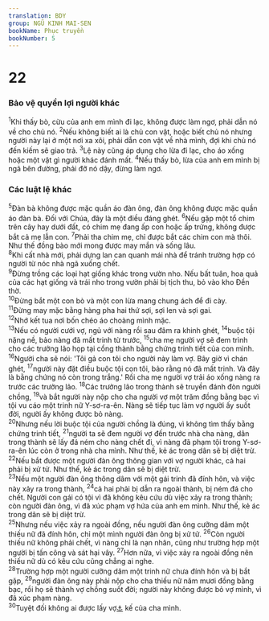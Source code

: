 ```yaml
---
translation: BDY
group: NGŨ KINH MAI-SEN
bookName: Phục truyền 
bookNumber: 5
---
```


<div class="title"><h1>22</h1><h3>Bảo vệ quyền lợi người khác</h3></div>
<span class="verse phu_22_1"><sup>1</sup>Khi thấy bò, cừu của anh em mình đi lạc, không được làm ngơ, phải dẫn nó về cho chủ nó. </span>
<span class="verse phu_22_2"><sup>2</sup>Nếu không biết ai là chủ con vật, hoặc biết chủ nó nhưng người này lại ở một nơi xa xôi, phải dẫn con vật về nhà mình, đợi khi chủ nó đến kiếm sẽ giao trả. </span>
<span class="verse phu_22_3"><sup>3</sup>Lệ này cũng áp dụng cho lừa đi lạc, cho áo xống hoặc một vật gì người khác đánh mất. </span>
<span class="verse phu_22_4"><sup>4</sup>Nếu thấy bò, lừa của anh em mình bị ngã bên đường, phải đỡ nó dậy, đừng làm ngơ.</span>
<div class="title"><h3>Các luật lệ khác</h3></div>
<span class="verse phu_22_5"><sup>5</sup>Đàn bà không được mặc quần áo đàn ông, đàn ông không được mặc quần áo đàn bà. Đối với Chúa, đây là một điều đáng ghét. </span>
<span class="verse phu_22_6"><sup>6</sup>Nếu gặp một tổ chim trên cây hay dưới đất, có chim mẹ đang ấp con hoặc ấp trứng, không được bắt cả mẹ lẫn con. </span>
<span class="verse phu_22_7"><sup>7</sup>Phải tha chim mẹ, chỉ được bắt các chim con mà thôi. Như thế đồng bào mới mong được may mắn và sống lâu.<br/></span>
<span class="verse phu_22_8"><sup>8</sup>Khi cất nhà mới, phải dựng lan can quanh mái nhà để tránh trường hợp có người từ nóc nhà ngã xuống chết.<br/></span>
<span class="verse phu_22_9"><sup>9</sup>Đừng trồng các loại hạt giống khác trong vườn nho. Nếu bất tuân, hoa quả của các hạt giống và trái nho trong vườn phải bị tịch thu, bỏ vào kho Đền thờ.<br/></span>
<span class="verse phu_22_10"><sup>10</sup>Đừng bắt một con bò và một con lừa mang chung ách để đi cày.<br/></span>
<span class="verse phu_22_11"><sup>11</sup>Đừng may mặc bằng hàng pha hai thứ sợi, sợi len và sợi gai.<br/></span>
<span class="verse phu_22_12"><sup>12</sup>Nhớ kết tua nơi bốn chéo áo choàng mình mặc.<br/></span>
<span class="verse phu_22_13"><sup>13</sup>Nếu có người cưới vợ, ngủ với nàng rồi sau đâm ra khinh ghét, </span>
<span class="verse phu_22_14"><sup>14</sup>buộc tội nặng nề, bảo nàng đã mất trinh từ trước, </span>
<span class="verse phu_22_15"><sup>15</sup>cha mẹ người vợ sẽ đem trình cho các trưởng lão họp tại cổng thành bằng chứng trinh tiết của con mình. </span>
<span class="verse phu_22_16"><sup>16</sup>Người cha sẽ nói: &#39;Tôi gả con tôi cho người này làm vợ. Bây giờ vì chán ghét, </span>
<span class="verse phu_22_17"><sup>17</sup>người này đặt điều buộc tội con tôi, bảo rằng nó đã mất trinh. Và đây là bằng chứng nó còn trong trắng.&#39; Rồi cha mẹ người vợ trải áo xống nàng ra trước các trưởng lão. </span>
<span class="verse phu_22_18"><sup>18</sup>Các trưởng lão trong thành sẽ truyền đánh đòn người chồng, </span>
<span class="verse phu_22_19"><sup>19</sup>và bắt người này nộp cho cha người vợ một trăm đồng bằng bạc vì tội vu cáo một trinh nữ Y-sơ-ra-ên. Nàng sẽ tiếp tục làm vợ người ấy suốt đời, người ấy không được bỏ nàng.<br/></span>
<span class="verse phu_22_20"><sup>20</sup>Nhưng nếu lời buộc tội của người chồng là đúng, vì không tìm thấy bằng chứng trinh tiết, </span>
<span class="verse phu_22_21"><sup>21</sup>người ta sẽ đem người vợ đến trước nhà cha nàng, dân trong thành sẽ lấy đá ném cho nàng chết đi, vì nàng đã phạm tội trong Y-sơ-ra-ên lúc còn ở trong nhà cha mình. Như thế, kẻ ác trong dân sẽ bị diệt trừ.<br/></span>
<span class="verse phu_22_22"><sup>22</sup>Nếu bắt được một người đàn ông thông gian với vợ người khác, cả hai phải bị xử tử. Như thế, kẻ ác trong dân sẽ bị diệt trừ.<br/></span>
<span class="verse phu_22_23"><sup>23</sup>Nếu một người đàn ông thông dâm với một gái trinh đã đính hôn, và việc này xảy ra trong thành, </span>
<span class="verse phu_22_24"><sup>24</sup>cả hai phải bị dẫn ra ngoài thành, bị ném đá cho chết. Người con gái có tội vì đã không kêu cứu dù việc xảy ra trong thành; còn người đàn ông, vì đã xúc phạm vợ hứa của anh em mình. Như thế, kẻ ác trong dân sẽ bị diệt trừ.<br/></span>
<span class="verse phu_22_25"><sup>25</sup>Nhưng nếu việc xảy ra ngoài đồng, nếu người đàn ông cưỡng dâm một thiếu nữ đã đính hôn, chỉ một mình người đàn ông bị xử tử. </span>
<span class="verse phu_22_26"><sup>26</sup>Còn người thiếu nữ không phải chết, vì nàng chỉ là nạn nhân, cũng như trường hợp một người bị tấn công và sát hại vây. </span>
<span class="verse phu_22_27"><sup>27</sup>Hơn nữa, vì việc xảy ra ngoài đồng nên thiếu nữ dù có kêu cứu cũng chẳng ai nghe.<br/></span>
<span class="verse phu_22_28"><sup>28</sup>Trường hợp một người cưỡng dâm một trinh nữ chưa đính hôn và bị bắt gặp, </span>
<span class="verse phu_22_29"><sup>29</sup>người đàn ông này phải nộp cho cha thiếu nữ năm mươi đồng bằng bạc, rồi họ sẽ thành vợ chồng suốt đời; người này không được bỏ vợ mình, vì đã xúc phạm nàng.<br/></span>
<span class="verse phu_22_30"><sup>30</sup>Tuyệt đối không ai được lấy vợ<a href="#" data-toggle="tooltip" data-placement="bottom" title="Ctd kế mẫu (hoặc hầu)">⚓</a> kế của cha mình.</span>
